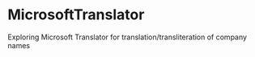 # MicrosoftTranslator
Exploring Microsoft Translator for translation/transliteration of company names
